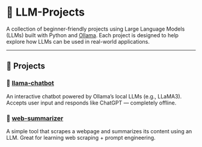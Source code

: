 # 🧠 LLM-Projects

A collection of beginner-friendly projects using Large Language Models (LLMs) built with Python and [Ollama](https://ollama.com/). Each project is designed to help explore how LLMs can be used in real-world applications.

---

## 📁 Projects

### 🔹 [llama-chatbot](chatbot/)
An interactive chatbot powered by Ollama’s local LLMs (e.g., LLaMA3). Accepts user input and responds like ChatGPT — completely offline.

### 🔹 [web-summarizer](web-summarizer/)
A simple tool that scrapes a webpage and summarizes its content using an LLM. Great for learning web scraping + prompt engineering.

